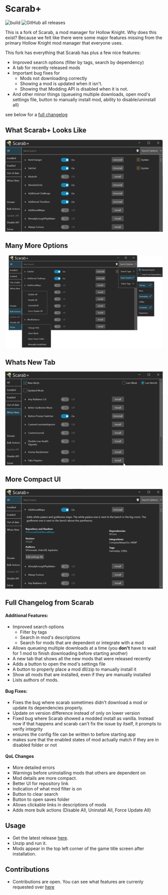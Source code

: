 # Scarab+
![build](https://github.com/TheMulhima/Scarab/actions/workflows/dotnet.yml/badge.svg)
![GitHub all releases](https://img.shields.io/github/downloads/TheMulhima/Scarab/total)

This is a fork of Scarab, a mod manager for Hollow Knight. Why does this exist? Because we felt like there were some 
major features missing from the primary Hollow Knight mod manager that everyone uses.  

This fork has everything that Scarab has plus a few nice features:
- Improved search options (filter by tags, search by dependency)
- A tab for recently released mods
- Important bug fixes for
  - Mods not downloading correctly
  - Showing a mod is updated when it isn't.
  - Showing that Modding API is disabled when it is not.
- And other minor things (queueing multiple downloads, open mod's settings file, button to manually 
install mod, ability to disable/uninstall all)

see below for a [full changelog](#full-changelog-from-scarab)

## What Scarab+ Looks Like
![screenshot](./Readme%20Assets/Default.png)

## Many More Options
![allflyouts](./Readme%20Assets/All%20Flyouts.png)

## Whats New Tab
![whatsnew](./Readme%20Assets/Whats%20new.png)

## More Compact UI
![expanded](./Readme%20Assets/expanded.png)


## Full Changelog from Scarab
#### Additional Features:
- Improved search options
    - Filter by tags
    - Search in mod's descriptions
    - Search for mods that are dependent or integrate with a mod
- Allows queueing multiple downloads at a time (you **don't** have to wait for 1 mod to finish downloading before starting another)
- A new tab that shows all the new mods that were released recently
- Adds a button to open the mod's settings file
- A button to properly place a mod dll/zip to manually install it
- Show all mods that are installed, even if they are manually installed
- Lists authors of mods.
#### Bug Fixes:
- Fixes the bug where scarab sometimes didn't download a mod or update its dependencies properly.
- Update on version difference instead of only on lower version
- Fixed bug where Scarab showed a modded install as vanilla. Instead now if that happens and scarab can't fix the issue by itself, it prompts to verify integrity
- ensures the config file can be written to before starting app
- makes sure that the enabled states of mod actually match if they are in disabled folder or not
#### QoL Changes
- More detailed errors
- Warnings before uninstalling mods that others are dependent on 
- Mod details are more compact.
- Better UI for repository link
- Indication of what mod filter is on
- Button to clear search
- Button to open saves folder
- Allows clickable links in descriptions of mods 
- Adds more bulk actions (Disable All, Uninstall All, Force Update All)

## Usage
- Get the latest release [here](https://github.com/TheMulhima/Scarab/releases/latest).
- Unzip and run it.
- Mods appear in the top left corner of the game title screen after installation.

## Contributions
- Contributions are open. You can see what features are currenly requested over [here](https://github.com/TheMulhima/Scarab/labels/enhancement)
